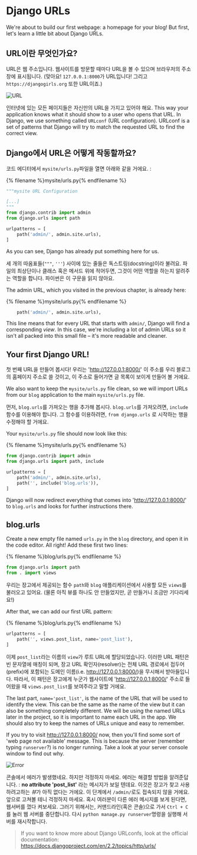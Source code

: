 # Django URLs

We're about to build our first webpage: a homepage for your blog! But first, let's learn a little bit about Django URLs.

## URL이란 무엇인가요?

URL은 웹 주소입니다. 웹사이트를 방문할 때마다 URL을 볼 수 있으며 브라우저의 주소창에 표시됩니다. (맞아요! `127.0.0.1:8000`가 URL입니다! 그리고 `https://djangogirls.org` 또한 URL이죠.)

![URL](images/url.png)

인터넷에 있는 모든 페이지들은 자신만의 URL을 가지고 있어야 해요. This way your application knows what it should show to a user who opens that URL. In Django, we use something called `URLconf` (URL configuration). URLconf is a set of patterns that Django will try to match the requested URL to find the correct view.

## Django에서 URL은 어떻게 작동할까요?

코드 에디터에서 `mysite/urls.py`파일을 열면 아래와 같을 거에요. :

{% filename %}mysite/urls.py{% endfilename %}

```python
"""mysite URL Configuration

[...]
"""
from django.contrib import admin
from django.urls import path

urlpatterns = [
    path('admin/', admin.site.urls),
]
```

As you can see, Django has already put something here for us.

세 개의 따옴표들(`"""`, `'''`) 사이에 있는 줄들은 독스트링(docstring)이라 불려요. 파일의 최상단이나 클래스 혹은 메서드 위에 적어두면, 그것이 어떤 역할을 하는지 알려주는 역할을 합니다. 파이썬은 이 구문을 읽지 않아요.

The admin URL, which you visited in the previous chapter, is already here:

{% filename %}mysite/urls.py{% endfilename %}

```python
    path('admin/', admin.site.urls),
```

This line means that for every URL that starts with `admin/`, Django will find a corresponding *view*. In this case, we're including a lot of admin URLs so it isn't all packed into this small file – it's more readable and cleaner.

## Your first Django URL!

첫 번째 URL을 만들어 봅시다! 우리는 '<http://127.0.0.1:8000/>' 이 주소를 우리 블로그의 홈페이지 주소로 쓸 것이고, 이 주소로 들어가면 글 목록이 보이게 만들어 볼 거에요.

We also want to keep the `mysite/urls.py` file clean, so we will import URLs from our `blog` application to the main `mysite/urls.py` file.

먼저, `blog.urls`를 가져오는 행을 추가해 봅시다. `blog.urls`를 가져오려면, `include` 함수를 이용해야 합니다. 그 함수를 이용하려면, `from django.urls` 로 시작하는 행을 수정해야 할 거에요.

Your `mysite/urls.py` file should now look like this:

{% filename %}mysite/urls.py{% endfilename %}

```python
from django.contrib import admin
from django.urls import path, include

urlpatterns = [
    path('admin/', admin.site.urls),
    path('', include('blog.urls')),
]
```

Django will now redirect everything that comes into 'http://127.0.0.1:8000/' to `blog.urls` and looks for further instructions there.

## blog.urls

Create a new empty file named `urls.py` in the `blog` directory, and open it in the code editor. All right! Add these first two lines:

{% filename %}blog/urls.py{% endfilename %}

```python
from django.urls import path
from . import views
```

우리는 장고에서 제공되는 함수 `path`와 `blog` 애플리케이션에서 사용할 모든 `views`를 불러오고 있어요. (물론 아직 뷰를 하나도 안 만들었지만, 곧 만들거니 조금만 기다리세요!)

After that, we can add our first URL pattern:

{% filename %}blog/urls.py{% endfilename %}

```python
urlpatterns = [
    path('', views.post_list, name='post_list'),
]
```

이제 `post_list`라는 이름의 `view`가 루트 URL에 할당되었습니다. 이러한 URL 패턴은 빈 문자열에 매칭이 되며, 장고 URL 확인자(resolver)는 전체 URL 경로에서 접두어(prefix)에 포함되는 도메인 이름(i.e. <http://127.0.0.1:8000/>)을 무시해서 받아들입니다. 따라서, 이 패턴은 장고에게 누군가 웹사이트에 'http://127.0.0.1:8000/' 주소로 들어왔을 때 `views.post_list`를 보여주라고 말할 거에요.

The last part, `name='post_list'`, is the name of the URL that will be used to identify the view. This can be the same as the name of the view but it can also be something completely different. We will be using the named URLs later in the project, so it is important to name each URL in the app. We should also try to keep the names of URLs unique and easy to remember.

If you try to visit http://127.0.0.1:8000/ now, then you'll find some sort of 'web page not available' message. This is because the server (remember typing `runserver`?) is no longer running. Take a look at your server console window to find out why.

![Error](images/error1.png)

콘솔에서 에러가 발생했네요. 하지만 걱정하지 마세요. 에러는 해결할 방법을 알려준답니다. : __no attribute 'post_list'__ 라는 메시지가 보일 텐데요. 이것은 장고가 찾고 사용하려고하는 *뷰*가 아직 없다는 거에요. 이 단계에서 `/admin/`로도 접속되지 않을 거에요. 앞으로 고쳐볼 테니 걱정하지 마세요. 혹시 여러분이 다른 에러 메시지를 보게 된다면, 웹서버를 껐다 켜보세요. 그러기 위해서는, 커맨드라인(혹은 콘솔)으로 가서 `Ctrl + C`를 눌러 웹 서버를 중단합니다. 다시 `python manage.py runserver`명령을 실행해 서버를 재시작합니다.

> If you want to know more about Django URLconfs, look at the official documentation: https://docs.djangoproject.com/en/2.2/topics/http/urls/